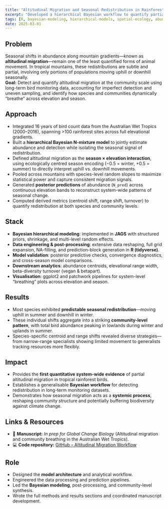 ```yaml
---
title: "Altitudinal Migration and Seasonal Redistribution in Rainforest Bird Communities"
excerpt: "Developed a hierarchical Bayesian workflow to quantify partial altitudinal migration and system-wide community reshuffling across elevation and season in the Australian Wet Tropics."
tags: [R, bayesian-modeling, hierarchical-models, spatial-ecology, abundance-modeling, biodiversity-dynamics]
date: 2025-03-01
---
```


## Problem
Seasonal shifts in abundance along mountain gradients—known as **altitudinal migration**—remain one of the least quantified forms of animal movement. In tropical mountains, these redistributions are subtle and partial, involving only portions of populations moving uphill or downhill seasonally.  
**Goal:** Detect and quantify altitudinal migration at the community scale using long-term bird monitoring data, accounting for imperfect detection and uneven sampling, and identify how species and communities dynamically “breathe” across elevation and season.

## Approach
- Integrated 16 years of bird count data from the Australian Wet Tropics (2000–2016), spanning >100 rainforest sites across full elevational gradients.  
- Built a **hierarchical Bayesian N-mixture model** to jointly estimate abundance and detection while isolating the seasonal signal of redistribution.  
- Defined altitudinal migration as the **season × elevation interaction**, using ecologically centred season encoding (−0.5 = winter, +0.5 = summer) to directly interpret uphill vs. downhill movements.  
- Pooled across mountains with species-level random slopes to maximize statistical power and capture consistent migration signals.  
- Generated **posterior predictions** of abundance (`N_pred`) across continuous elevation bands to reconstruct system-wide patterns of seasonal change.  
- Computed derived metrics (centroid shift, range shift, turnover) to quantify redistribution at both species and community levels.

## Stack
- **Bayesian hierarchical modeling**: implemented in **JAGS** with structured priors, shrinkage, and multi-level random effects.  
- **Data engineering & post-processing**: extensive data reshaping, full grid expansion, NA-filling, and prediction-block generation in **R (tidyverse)**.  
- **Model validation**: posterior predictive checks, convergence diagnostics, and cross-season model comparisons.  
- **Downstream analytics**: abundance centroids, elevational range width, beta-diversity turnover (vegan & betapart).  
- **Visualisation**: ggplot2 and patchwork pipelines for system-level “breathing” plots across elevation and season.

## Results
- Most species exhibited **predictable seasonal redistribution**—moving uphill in summer and downhill in winter.  
- These individual shifts aggregate into a striking **community-level pattern**, with total bird abundance peaking in lowlands during winter and uplands in summer.  
- Species-specific centroid and range shifts revealed diverse strategies—from narrow-range specialists showing limited movement to generalists tracking resources more flexibly.

## Impact
- Provides the **first quantitative system-wide evidence** of partial altitudinal migration in tropical rainforest birds.  
- Establishes a generalisable **Bayesian workflow** for detecting redistribution in long-term monitoring datasets.  
- Demonstrates how seasonal migration acts as a **systemic process**, reshaping community structure and potentially buffering biodiversity against climate change.

## Links & Resources
- 📄 **Manuscript:** *In prep for* *Global Change Biology* (Altitudinal migration and community breathing in the Australian Wet Tropics).  
- 💻 **Code repository:** [GitHub – Altitudinal Migration Workflow](https://github.com/AlejandroFuentePinero/awt_bird_altitudinal_migration)  

## Role
- Designed the **model architecture** and analytical workflow.  
- Engineered the data processing and prediction pipelines.  
- Led the **Bayesian modeling**, post-processing, and community-level synthesis.  
- Wrote the full methods and results sections and coordinated manuscript development.

